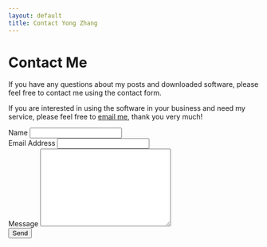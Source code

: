 ```yaml
---
layout: default
title: Contact Yong Zhang
---
```


<div id="contact">
  <h1 class="pageTitle">Contact Me</h1>
  <div class="contactContent">
    <p class="intro">If you have any questions about my posts and downloaded software, please feel free to contact me using the contact form.
    </p>
    <p class="intro">If you are interested in using the software in your business and need my service, please feel free to <a href="mailto:yongz@yahoo.com">email me</a>, thank you very much!</p>
  </div>
  <form action="http://formspree.io/yongz@yahoo.com" method="POST">
    <label for="name">Name</label>
    <input type="text" id="name" name="name" class="full-width"><br>
    <label for="email">Email Address</label>
    <input type="email" id="email" name="_replyto" class="full-width"><br>
    <label for="message">Message</label>
    <textarea name="message" id="message" cols="30" rows="10" class="full-width"></textarea><br>
    <input type="submit" value="Send" class="button">
  </form>
</div>
